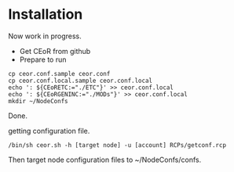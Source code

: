 # Installation 

Now work in progress.

* Get CEoR from github
* Prepare to run

```
cp ceor.conf.sample ceor.conf
cp ceor.conf.local.sample ceor.conf.local
echo ': ${CEoRETC:="./ETC"}' >> ceor.conf.local
echo ': ${CEoRGENINC:="./MODs"}' >> ceor.conf.local
mkdir ~/NodeConfs
```

Done.

getting configuration file.
```
/bin/sh ceor.sh -h [target node] -u [account] RCPs/getconf.rcp
```
Then target node configuration files to ~/NodeConfs/confs.
